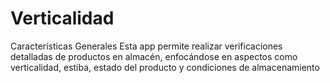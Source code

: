 # Verticalidad
Características Generales Esta app permite realizar verificaciones detalladas de productos en almacén, enfocándose en aspectos como verticalidad, estiba, estado del producto y condiciones de almacenamiento
